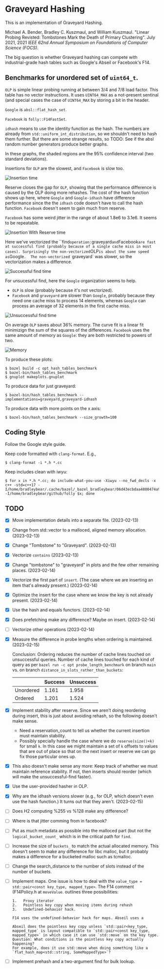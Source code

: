 # Graveyard Hashing

This is an implementation of Graveyard Hashing.

Michael A. Bender, Bradley C. Kuszmaul, and William Kuszmaul.  "Linear Probing
Revisted: Tombstones Mark the Death of Primary Clustering".  July 2021, 2021
*IEEE 62nd Annual Symposium on Foundations of Computer Science (FOCS)*.

The big question is whether Graveyard hashing can compete with industrial-grade
hash tables such as Google's Abseil or Facebook's F14.

## Benchmarks for unordered set of `uint64_t`.

`OLP` is simple linear probing running at between $3/4$ and $7/8$ load
factor.  This table has no vector instructions.  It uses `UINT64_MAX` as a
not-present sentinal (and special cases the case of `UINT64_MAX` by storing a
bit in the header.

`Google` is `absl::flat_hash_set`.

`Facebook` is `folly::F14FastSet`.

`idhash` means to use the identity function as the hash.  The numbers are
already from `std::uniform_int_distribution`, so we shouldn't need to hash them
further.  But there are some strange results, so TODO: See if the absl random
number generators produce better graphs.

In these graphs, the shaded regions are the 95% confidence interval (two
standard deviations).

Insertions for `OLP` are the slowest, and `Facebook` is slow too.

![Insertion time](plots/insert-time.svg)

Reserve closes the gap for `OLP`, showing that the performance difference is
caused by the OLP doing more rehashes.  The cost of the hash function shows up
here, where `Google` and `Google-idhash` have difference performance since the
the `idhash` code doesn't have to call the hash function. `Facebook` doesn't seem
to gain much from reserve.

`Facebook` has some weird jitter in the range of about 1.8e6 to 3.1e6.  It seems to
be repeatable.

![Insertion With Reserve time](plots/reserved-insert-time.svg)

Here we've vectorized the ``find` operation: `graveyard` and `Facebook` are fast
at successful find (probably because of a single cache miss in most cases).
Surprisingly the non-vectorized `OLP` is about the same speed as `Google`.  The
non-vectorized `graveyard` was slower, so the vectorization makes a difference.

![Successful find time](plots/found-time.svg)

For unsucessful find, here the `Google` organization seems to help.
 * `OLP` is slow (probably because it's not vectorized).
 * `Facebook` and `graveyard` are slower than `Google`, probably because they
    need one cache miss to process 14 elements, whereas `Google` can process an
    average of 32 elements in the first cache miss.

![Unsuccessful find time](plots/notfound-time.svg)

On average `OLP` saves about 36% memory.  The curve fit is a linear fit
minimizign the sum of the squares of the differences.  `Facebook` uses the same
amount of memory as `Google`: they are both restricted to powers of two.

![Memory](plots/memory.svg)

To produce these plots:
```shell
$ bazel build -c opt hash_tables_benchmark
$ bazel-bin/hash_tables_benchmark 
$ gnuplot makeplots.gnuplot
```

To produce data for just graveyard:

```shell
$ bazel-bin/hash_tables_benchmark --implementations=graveyard,graveyard-idhash
```

To produce data with more points on the x axis:

```shell
$ bazel-bin/hash_tables_benchmark --size_growth=100
```

## Coding Style

Follow the Google style guide.

Keep code formatted with `clang-format`.  E.g.,
```shell
$ clang-format -i *.h *.cc
```

Keep includes clean with iwyu:

```shell
$ for x in *.h *.cc; do include-what-you-use -Xiwyu --no_fwd_decls -x c++ -std=c++17 -I/home/bradleybear/.cache/bazel/_bazel_bradleybear/06d43ecbdaa4800474a92f4f59e8b2b3/external/com_google_absl/ -I/home/bradleybear/github/folly $x; done
```

## TODO

- [x] Move implementation details into a separate file.  (2023-02-13)
- [x] Change from std::vector to a malloced, aligned memory allocation. (2023-02-13)
- [x] Change "Tombstone" to "Graveyard". (2023-02-13)
- [x] Vectorize `contains` (2023-02-13)
- [x] Change "tombstone" to "graveyard" in plots and the few other remaining places. (2023-02-14)
- [x] Vectorize the first part of `insert`.  (The case where we are inserting an item that's already present.) (2023-02-14)
- [x] Optimize the insert for the case where we know the key is not already present.  (2023-02-14)
- [x] Use the hash and equals functors.  (2023-02-14)
- [x] Does prefetching make any difference?  Maybe on insert. (2023-02-14)
- [ ] Vectorize other operations (2023-02-14)
- [x] Measure the difference in probe lengths when ordering is maintained.  (2023-02-15)

    Conclusion: Ordering reduces the number of cache lines touched on
    unsuccessful queries.  Number of cache lines touched for each kind of
    query as per `bazel run -c opt probe_length_benchmark` on branch `main`
    vs. on branch `distance_in_slots_rather_than_buckets`:

    |           | Success | Unsuccess |
    |-----------|---------|-----------|
    | Unordered | 1.161   | 1.958     |
    | Ordered   | 1.201   | 1.524     |

- [x] Implement stability after reserve.  Since we aren't doing reordering during insert, this is just about avoiding rehash, so the following doesn't make sense.
    *   Need a reservation_count to tell us whether the current insertion must maintain stability.
    *   Possibly specially handle the case where we do `reserve(size()+k)` for
        small `k`.  In this case we might maintain a set of `k` offsets to
        values that are out of place so that on the next insert or reserve we
        can go fix those particular ones up.
- [x] This also doesn't make sense any more: Keep track of whether we must
      maintain reference stability.  If not, then inserts should reorder (which
      will make the unsuccessful-find faster).
- [x] Use the user-provided hasher in OLP.
- [x] Why are the idhash versions slower (e.g., for OLP, which doesn't even use
      the hash function.)  It turns out that they aren't.  (2023-02-15)
- [ ] Does H2 computing %255 vs %128 make any difference?
- [ ] Where is that jitter comming from  in facebook?
- [ ] Put as much metadata as possible into the malloced part (but not the
      `logical_bucket_count_` which is in the critical path for `find`.
- [ ] Increase the size of `buckets_` to match the actual allocated memory.
      This doesn't seem to make any difference for libc malloc, but it probably
      makes a difference for a bucketed malloc such as tcmalloc.
- [ ] Change the search_distance to the number of slots instead of the number of buckets.
- [ ] Implement maps.  One issue is how to deal with the `value_type =
     std::pair<const key_type, mapped_type>`.  The F14 comment (F14Policy.h at
      `moveValue`. outlines three possibilities:

      1.   Proxy iterator
      2.   Pointless key copy when moving items during rehash
      3.   Undefined-behavior hack.

      F14 uses the undefined-behavior hack for maps. Abseil uses a
    
      Abseil does the pointless key copy unless `std::pair<key_type,
      mapped_type` is layout compatible to `std::pair<const key_type,
      mapped_type>` in which case it can use `std::move` on the key type.
      Question: What conditions is the pointless key copy actually happening?
      For example, does it use std::move when doing something like a
      `flat_hash_map<std::string, SomeMappedType>`?
- [ ] Implement prehash and a two-argument find for bulk lookup.
